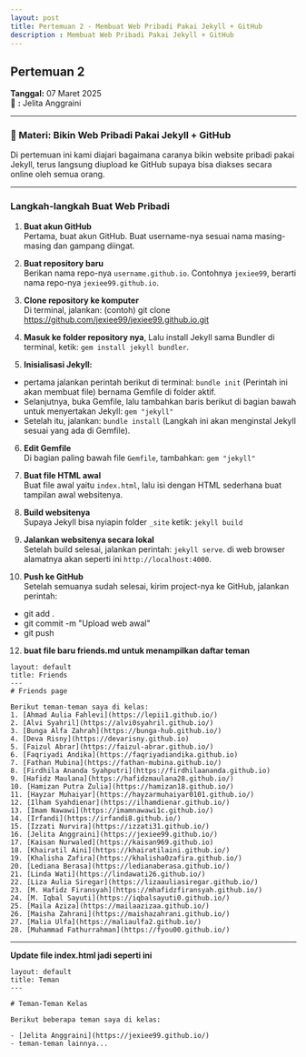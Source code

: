```yaml
---
layout: post
title: Pertemuan 2 - Membuat Web Pribadi Pakai Jekyll + GitHub
description : Membuat Web Pribadi Pakai Jekyll + GitHub
---
```


## Pertemuan 2  
**Tanggal:** 07 Maret 2025  
📝       **:** Jelita Anggraini 


---

### 🔧 Materi: Bikin Web Pribadi Pakai Jekyll + GitHub

Di pertemuan ini kami diajari bagaimana caranya bikin website pribadi pakai Jekyll, terus langsung diupload ke GitHub supaya bisa diakses secara online oleh semua orang. 

---

### Langkah-langkah Buat Web Pribadi

1. **Buat akun GitHub**  
   Pertama, buat akun GitHub. Buat username-nya sesuai nama masing-masing dan gampang diingat.

2. **Buat repository baru**  
   Berikan nama repo-nya `username.github.io`. Contohnya `jexiee99`, berarti nama repo-nya `jexiee99.github.io`.

3. **Clone repository ke komputer**  
   Di terminal, jalankan: (contoh) git clone https://github.com/jexiee99/jexiee99.github.io.git

4. **Masuk ke folder repository nya**, Lalu install Jekyll sama Bundler di terminal, ketik: `gem install jekyll bundler`.

5. **Inisialisasi Jekyll:**  
- pertama jalankan perintah berikut di terminal: `bundle init` (Perintah ini akan membuat file) bernama Gemfile di folder aktif.
- Selanjutnya, buka Gemfile, lalu tambahkan baris berikut di bagian bawah untuk menyertakan Jekyll: `gem "jekyll"`
- Setelah itu, jalankan: `bundle install` (Langkah ini akan menginstal Jekyll sesuai yang ada di Gemfile).

6. **Edit Gemfile**  
Di bagian paling bawah file `Gemfile`, tambahkan: `gem "jekyll"`

7. **Buat file HTML awal**  
Buat file awal yaitu `index.html`, lalu isi dengan HTML sederhana buat tampilan awal websitenya.

8. **Build websitenya**  
Supaya Jekyll bisa nyiapin folder `_site` ketik: `jekyll build`

9. **Jalankan websitenya secara lokal**  
Setelah build selesai, jalankan perintah: `jekyll serve`. di web browser alamatnya akan seperti ini `http://localhost:4000`.

11. **Push ke GitHub**  
Setelah semuanya sudah selesai, kirim project-nya ke GitHub, jalankan perintah:  
- git add .
- git commit -m "Upload web awal"
- git push

12. **buat file baru friends.md untuk menampilkan daftar teman**

```---
layout: default
title: Friends
---
# Friends page

Berikut teman-teman saya di kelas:
1. [Ahmad Aulia Fahlevi](https://lepii1.github.io/)
2. [Alvi Syahril](https://alvi0syahril.github.io/)
3. [Bunga Alfa Zahrah](https://bunga-hub.github.io/)
4. [Deva Risny](https://devarisny.github.io)
5. [Faizul Abrar](https://faizul-abrar.github.io/)
6. [Faqriyadi Andika](https://faqriyadiandika.github.io)
7. [Fathan Mubina](https://fathan-mubina.github.io/)
8. [Firdhila Ananda Syahputri](https://firdhilaananda.github.io)
9. [Hafidz Maulana](https://hafidzmaulana28.github.io/)
10. [Hamizan Putra Zulia](https://hamizan18.github.io/)
11. [Hayzar Muhaiyar](https://hayzarmuhaiyar0101.github.io/)
12. [Ilham Syahdienar](https://ilhamdienar.github.io/)
13. [Imam Nawawi](https://imamnawawi1c.github.io/)
14. [Irfandi](https://irfandi8.github.io/)
15. [Izzati Nurvira](https://izzati31.github.io/)
16. [Jelita Anggraini](https://jexiee99.github.io/)
17. [Kaisan Nurwaled](https://kaisan969.github.io)
18. [Khairatil Aini](https://khairatilaini.github.io/)
19. [Khalisha Zafira](https://khalisha0zafira.github.io/)
20. [Lediana Berasa](https://ledianaberasa.github.io/)
21. [Linda Wati](https://lindawati26.github.io/)
22. [Liza Aulia Siregar](https://lizaauliasiregar.github.io/)
23. [M. Hafidz Firansyah](https://mhafidzfiransyah.github.io/)
24. [M. Iqbal Sayuti](https://iqbalsayuti0.github.io/)
25. [Maila Aziza](https://mailaazizaa.github.io/)
26. [Maisha Zahrani](https://maishazahrani.github.io/)
27. [Malia Ulfa](https://maliaulfa2.github.io/)
28. [Muhammad Fathurrahman](https://fyou00.github.io/) 
```
---
**Update file index.html jadi seperti ini**

```---
layout: default
title: Teman
---

# Teman-Teman Kelas

Berikut beberapa teman saya di kelas:

- [Jelita Anggraini](https://jexiee99.github.io/)
- teman-teman lainnya...

```
